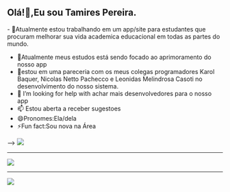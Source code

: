## Olá!👋,Eu sou Tamires Pereira.


<liv>
- 🔭Atualmente estou trabalhando em um app/site para estudantes que procuram melhorar sua vida academica educacional em todas as partes do mundo.



- 🌱Atualmente meus estudos está sendo focado ao aprimoramento do nosso app
- 👯estou em uma pareceria com os meus colegas programadores Karol Baquer, Nicolas Netto Pachecco e Leonidas Melindrosa Casoti no desenvolvimento do nosso sistema.
- 🤔 I’m looking for help with achar mais desenvolvedores para o nosso app
- 📫 Estou aberta a receber sugestoes
- 😄Pronomes:Ela/dela
- ⚡Fun fact:Sou nova na Área
 <Liv>
-->
<img src="https://encrypted-tbn0.gstatic.com/images?q=tbn:ANd9GcTgi-J9FVoDmJ7nSIuBrisAcMCBa-NiD_lhoA&s">

-----------------------------------------------------------------------------------------------------------------------------------------------------
<liv>


 
 <img src="https://images3.memedroid.com/images/UPLOADED439/5d59b2161c182.jpeg">

-----------------------------------------------------------------------------------------------------------------------------------------------------
<liv>
 <img src="https://encrypted-tbn0.gstatic.com/images?q=tbn:ANd9GcQsadVFif3MFduB2pTVs9kZID5iaidv7EQ1Xg&s">
 
